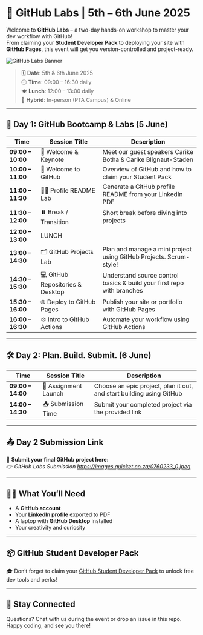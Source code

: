 # 🚀 GitHub Labs | 5th – 6th June 2025

Welcome to **GitHub Labs** – a two-day hands-on workshop to master your dev workflow with GitHub!  
From claiming your **Student Developer Pack** to deploying your site with **GitHub Pages**, this event will get you version-controlled and project-ready.

![GitHub Labs Banner](https://images.quicket.co.za/0760233_0.jpeg)

> 🗓️ **Date**: 5th & 6th June 2025  
> 🕘 **Time**: 09:00 – 16:30 daily  
> 🍽️ **Lunch**: 12:00 – 13:00 daily  
> 📍 **Hybrid**: In-person (PTA Campus) & Online

---

## 🌟 Day 1: GitHub Bootcamp & Labs (5 June)

| Time           | Session Title                                               | Description |
|----------------|-------------------------------------------------------------|-------------|
| **09:00 – 10:00** | 🎤 Welcome & Keynote | Meet our guest speakers Carike Botha & Carike Blignaut-Staden |
| **10:00 – 11:00** | 🚀 Welcome to GitHub | Overview of GitHub and how to claim your Student Pack |
| **11:00 – 11:30** | 🧑‍💻 Profile README Lab | Generate a GitHub profile README from your LinkedIn PDF |
| **11:30 – 12:00** | ⏸️ Break / Transition | Short break before diving into projects |
| **12:00 – 13:00** | LUNCH |  |
| **13:00 – 14:30** | 🗂️ GitHub Projects Lab | Plan and manage a mini project using GitHub Projects. Scrum-style! |
| **14:30 – 15:30** | 💻 GitHub Repositories & Desktop | Understand source control basics & build your first repo with branches |
| **15:30 – 16:00** | 🌐 Deploy to GitHub Pages | Publish your site or portfolio with GitHub Pages |
| **16:00 – 16:30** | ⚙️ Intro to GitHub Actions | Automate your workflow using GitHub Actions |

---

## 🛠️ Day 2: Plan. Build. Submit. (6 June)

| Time           | Session Title                                               | Description |
|----------------|-------------------------------------------------------------|-------------|
| **09:00 – 14:00** | 🎯 Assignment Launch | Choose an epic project, plan it out, and start building using GitHub |
| **14:00 – 14:30** | 📥 Submission Time | Submit your completed project via the provided link |

---

## 📤 Day 2 Submission Link

🔗 **Submit your final GitHub project here:**  
👉 _GitHub Labs Submission https://images.quicket.co.za/0760233_0.jpeg_

---

## 🧑‍🚀 What You’ll Need

- A **GitHub account**
- Your **LinkedIn profile** exported to PDF
- A laptop with **GitHub Desktop** installed
- Your creativity and curiosity

---

## 📦 GitHub Student Developer Pack

🎓 Don’t forget to claim your [GitHub Student Developer Pack](https://education.github.com/pack) to unlock free dev tools and perks!

---

## 🔗 Stay Connected

Questions? Chat with us during the event or drop an issue in this repo.  
Happy coding, and see you there!

